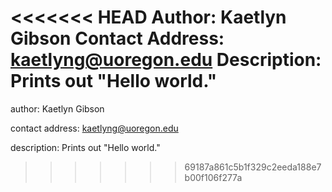 <<<<<<< HEAD
Author: Kaetlyn Gibson
Contact Address: kaetlyng@uoregon.edu
Description: Prints out "Hello world."
=======
author: Kaetlyn Gibson

contact address: kaetlyng@uoregon.edu

description: Prints out "Hello world."
>>>>>>> 69187a861c5b1f329c2eeda188e7b00f106f277a
